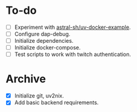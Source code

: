 # To-do

- [ ] Experiment with [astral-sh/uv-docker-example](https://github.com/astral-sh/uv-docker-example).
- [ ] Configure dap-debug.
- [ ] Initialize dependencies.
- [ ] Initialize docker-compose.
- [ ] Test scripts to work with twitch authentication.

# Archive

- [x] Initialize git, uv2nix.
- [x] Add basic backend requirements.
